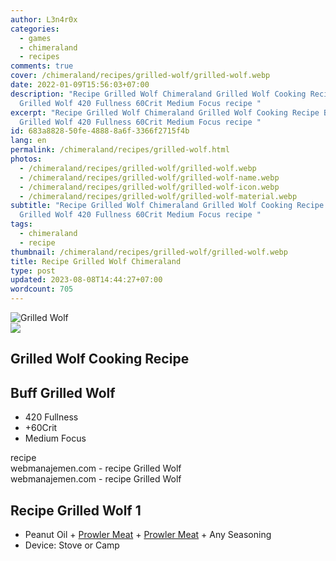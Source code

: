```yaml
---
author: L3n4r0x
categories:
  - games
  - chimeraland
  - recipes
comments: true
cover: /chimeraland/recipes/grilled-wolf/grilled-wolf.webp
date: 2022-01-09T15:56:03+07:00
description: "Recipe Grilled Wolf Chimeraland Grilled Wolf Cooking Recipe Buff
  Grilled Wolf 420 Fullness 60Crit Medium Focus recipe "
excerpt: "Recipe Grilled Wolf Chimeraland Grilled Wolf Cooking Recipe Buff
  Grilled Wolf 420 Fullness 60Crit Medium Focus recipe "
id: 683a8828-50fe-4888-8a6f-3366f2715f4b
lang: en
permalink: /chimeraland/recipes/grilled-wolf.html
photos:
  - /chimeraland/recipes/grilled-wolf/grilled-wolf.webp
  - /chimeraland/recipes/grilled-wolf/grilled-wolf-name.webp
  - /chimeraland/recipes/grilled-wolf/grilled-wolf-icon.webp
  - /chimeraland/recipes/grilled-wolf/grilled-wolf-material.webp
subtitle: "Recipe Grilled Wolf Chimeraland Grilled Wolf Cooking Recipe Buff
  Grilled Wolf 420 Fullness 60Crit Medium Focus recipe "
tags:
  - chimeraland
  - recipe
thumbnail: /chimeraland/recipes/grilled-wolf/grilled-wolf.webp
title: Recipe Grilled Wolf Chimeraland
type: post
updated: 2023-08-08T14:44:27+07:00
wordcount: 705
---
```


<link
  rel="stylesheet"
  href="https://rawcdn.githack.com/dimaslanjaka/Web-Manajemen/870a349/css/bootstrap-5-3-0-alpha3-wrapper.css"
/>
<section id="bootstrap-wrapper">
  <div data-bs-theme="dark">
    <div class="card mb-2">
      <div class="card-body">
        <div class="row g-0">
          <div class="col-sm-4 position-relative mb-2">
            <img
              src="https://www.webmanajemen.com/chimeraland/recipes/grilled-wolf/grilled-wolf-material.webp"
              class="card-img fit-cover w-100 h-100"
              alt="Grilled Wolf"
              data-fancybox="true"
            />
          </div>
          <div class="col-sm-8 mb-2">
            <div class="card-body">
              <div class="d-flex flex-row align-items-center mb-3">
                <img
                  class="d-inline-block me-2"
                  src="https://www.webmanajemen.com/chimeraland/recipes/grilled-wolf/grilled-wolf-icon.webp"
                  width="auto"
                  height="auto"
                  style="vertical-align: middle"
                />
                <h2 class="fs-5">Grilled Wolf Cooking Recipe</h2>
              </div>
              <h2 class="card-title fs-5">Buff Grilled Wolf</h2>
              <div class="card-text">
                <ul>
                  <li>420 Fullness</li>
                  <li>+60Crit</li>
                  <li>Medium Focus</li>
                </ul>
              </div>
              <span class="badge rounded-pill">recipe</span>
            </div>
            <div class="card-footer text-end text-muted mt-auto">
              webmanajemen.com - recipe Grilled Wolf
            </div>
          </div>
        </div>
      </div>
      <div class="card-footer text-end text-muted">
        webmanajemen.com - recipe Grilled Wolf
      </div>
    </div>
    <div class="row mb-2">
      <div class="col-12 col-lg-6 recipe-item mb-2">
        <div class="card">
          <div class="card-body">
            <h2 class="card-title fs-5">Recipe Grilled Wolf 1</h2>
            <div class="card-text">
              <ul>
                <li>
                  Peanut Oil<span> + </span
                  ><a
                    class="text-decoration-none text-primary"
                    href="/chimeraland/materials/prowler-meat.html"
                    >Prowler Meat</a
                  ><span> + </span
                  ><a
                    class="text-decoration-none text-primary"
                    href="/chimeraland/materials/prowler-meat.html"
                    >Prowler Meat</a
                  ><span> + </span>Any Seasoning
                </li>
                <li>Device: Stove or Camp</li>
              </ul>
            </div>
          </div>
        </div>
      </div>
    </div>
  </div>
</section>